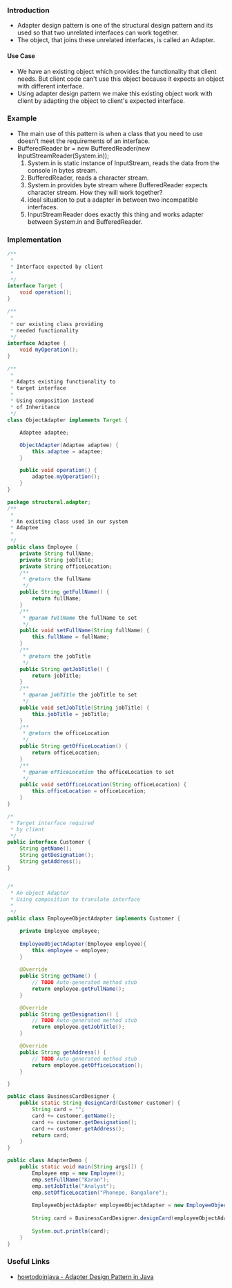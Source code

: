 
### Introduction
* Adapter design pattern is one of the structural design pattern and its used so that two unrelated interfaces can work together. 
* The object, that joins these unrelated interfaces, is called an Adapter.

#### Use Case
* We have an existing object which provides the functionality that client needs. But client code can't use this object because it expects an object with different interface.
* Using adapter design pattern we make this existing object work with client by adapting the object to client's expected interface.

### Example
* The main use of this pattern is when a class that you need to use doesn’t meet the requirements of an interface.
* BufferedReader br = new BufferedReader(new InputStreamReader(System.in));
  1. System.in is static instance of InputStream, reads the data from the console in bytes stream.
  2. BufferedReader, reads a character stream.
  3. System.in provides byte stream where BufferedReader expects character stream. How they will work together?
  4. ideal situation to put a adapter in between two incompatible interfaces.
  5. InputStreamReader does exactly this thing and works adapter between System.in and BufferedReader.

### Implementation

```java
/**
 * 
 * Interface expected by client
 *
 */
interface Target {
	void operation();
}

/**
 * 
 * our existing class providing
 * needed functionality
 */
interface Adaptee {
	void myOperation();
}

/**
 * 
 * Adapts existing functionality to 
 * target interface
 * 
 * Using composition instead 
 * of Inheritance
 */
class ObjectAdapter implements Target {

	Adaptee adaptee;

	ObjectAdapter(Adaptee adaptee) {
		this.adaptee = adaptee;
	}

	public void operation() {
		adaptee.myOperation();
	}
} 
```

```java
package structural.adapter;
/**
 * 
 * An existing class used in our system
 * Adaptee
 * 
 */
public class Employee {
	private String fullName;
	private String jobTitle;
	private String officeLocation;
	/**
	 * @return the fullName
	 */
	public String getFullName() {
		return fullName;
	}
	/**
	 * @param fullName the fullName to set
	 */
	public void setFullName(String fullName) {
		this.fullName = fullName;
	}
	/**
	 * @return the jobTitle
	 */
	public String getJobTitle() {
		return jobTitle;
	}
	/**
	 * @param jobTitle the jobTitle to set
	 */
	public void setJobTitle(String jobTitle) {
		this.jobTitle = jobTitle;
	}
	/**
	 * @return the officeLocation
	 */
	public String getOfficeLocation() {
		return officeLocation;
	}
	/**
	 * @param officeLocation the officeLocation to set
	 */
	public void setOfficeLocation(String officeLocation) {
		this.officeLocation = officeLocation;
	}
}

/*
 * Target interface required
 * by client
 */
public interface Customer {
	String getName();
	String getDesignation();
	String getAddress();
}


/*
 * An object Adapter
 * Using composition to translate interface
 * 
 */
public class EmployeeObjectAdapter implements Customer {

	private Employee employee;
	
	EmployeeObjectAdapter(Employee employee){
		this.employee = employee;
	}
	
	@Override
	public String getName() {
		// TODO Auto-generated method stub
		return employee.getFullName();
	}

	@Override
	public String getDesignation() {
		// TODO Auto-generated method stub
		return employee.getJobTitle();
	}

	@Override
	public String getAddress() {
		// TODO Auto-generated method stub
		return employee.getOfficeLocation();
	}

}

public class BusinessCardDesigner {
	public static String designCard(Customer customer) {
		String card = "";
		card += customer.getName();
		card += customer.getDesignation();
		card += customer.getAddress();
		return card;
	}
}

public class AdapterDemo {
	public static void main(String args[]) {
		Employee emp = new Employee();
		emp.setFullName("Karan");
		emp.setJobTitle("Analyst");
		emp.setOfficeLocation("Phonepe, Bangalore");
		
		EmployeeObjectAdapter employeeObjectAdapter = new EmployeeObjectAdapter(emp);
		
		String card = BusinessCardDesigner.designCard(employeeObjectAdapter);
		
		System.out.println(card);
	}
}
```






### Useful Links
* [howtodoinjava - Adapter Design Pattern in Java](https://howtodoinjava.com/design-patterns/structural/adapter-design-pattern-in-java/)